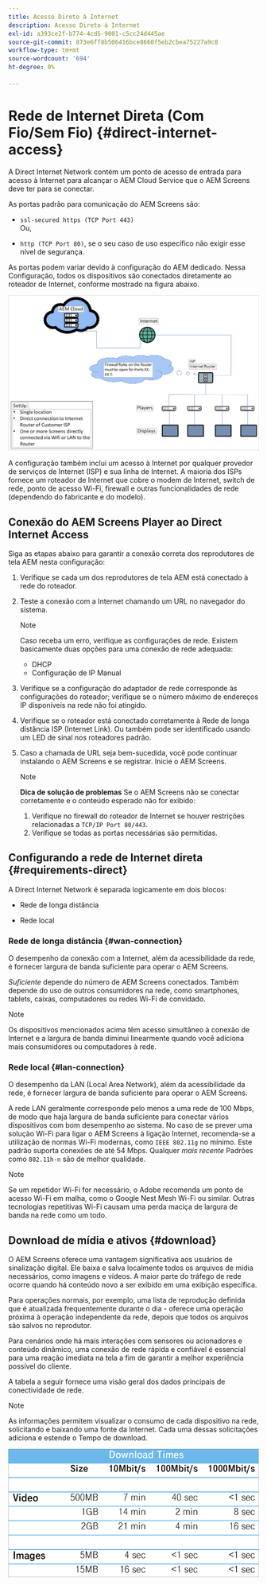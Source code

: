 ```yaml
---
title: Acesso Direto à Internet
description: Acesso Direto à Internet
exl-id: a393ce2f-b774-4cd5-9001-c5cc24d445ae
source-git-commit: 873e6ff8b506416bce8660f5eb2cbea75227a9c8
workflow-type: tm+mt
source-wordcount: '694'
ht-degree: 0%

---
```


# Rede de Internet Direta (Com Fio/Sem Fio) {#direct-internet-access}

A Direct Internet Network contém um ponto de acesso de entrada para acesso à Internet para alcançar o AEM Cloud Service que o AEM Screens deve ter para se conectar.

As portas padrão para comunicação do AEM Screens são:

* `ssl-secured https (TCP Port 443)`
  <br>Ou,</br>

* `http (TCP Port 80)`, se o seu caso de uso específico não exigir esse nível de segurança.

As portas podem variar devido à configuração do AEM dedicado. Nessa Configuração, todos os dispositivos são conectados diretamente ao roteador de Internet, conforme mostrado na figura abaixo.

![](/help/assets/direct-access-2.png)

A configuração também inclui um acesso à Internet por qualquer provedor de serviços de Internet (ISP) e sua linha de Internet. A maioria dos ISPs fornece um roteador de Internet que cobre o modem de Internet, switch de rede, ponto de acesso Wi-Fi, firewall e outras funcionalidades de rede (dependendo do fabricante e do modelo).

## Conexão do AEM Screens Player ao Direct Internet Access

Siga as etapas abaixo para garantir a conexão correta dos reprodutores de tela AEM nesta configuração:

1. Verifique se cada um dos reprodutores de tela AEM está conectado à rede do roteador.
1. Teste a conexão com a Internet chamando um URL no navegador do sistema.

   >[!NOTE]
   >Caso receba um erro, verifique as configurações de rede. Existem basicamente duas opções para uma conexão de rede adequada:
   >* DHCP
   >* Configuração de IP Manual

1. Verifique se a configuração do adaptador de rede corresponde às configurações do roteador; verifique se o número máximo de endereços IP disponíveis na rede não foi atingido.
1. Verifique se o roteador está conectado corretamente à Rede de longa distância ISP (Internet Link). Ou também pode ser identificado usando um LED de sinal nos roteadores padrão.
1. Caso a chamada de URL seja bem-sucedida, você pode continuar instalando o AEM Screens e se registrar. Inicie o AEM Screens.

   >[!NOTE]
   >**Dica de solução de problemas**
   >Se o AEM Screens não se conectar corretamente e o conteúdo esperado não for exibido:
   >
   >1. Verifique no firewall do roteador de Internet se houver restrições relacionadas a `TCP/IP Port 80/443`.
   >1. Verifique se todas as portas necessárias são permitidas.

## Configurando a rede de Internet direta {#requirements-direct}

A Direct Internet Network é separada logicamente em dois blocos:

* Rede de longa distância

* Rede local

### Rede de longa distância {#wan-connection}

O desempenho da conexão com a Internet, além da acessibilidade da rede, é fornecer largura de banda suficiente para operar o AEM Screens.

*Suficiente* depende do número de AEM Screens conectados. Também depende do uso de outros consumidores na rede, como smartphones, tablets, caixas, computadores ou redes Wi-Fi de convidado.

>[!NOTE]
>
>Os dispositivos mencionados acima têm acesso simultâneo à conexão de Internet e a largura de banda diminui linearmente quando você adiciona mais consumidores ou computadores à rede.

### Rede local {#lan-connection}

O desempenho da LAN (Local Area Network), além da acessibilidade da rede, é fornecer largura de banda suficiente para operar o AEM Screens.

A rede LAN geralmente corresponde pelo menos a uma rede de 100 Mbps, de modo que haja largura de banda suficiente para conectar vários dispositivos com bom desempenho ao sistema.
No caso de se prever uma solução Wi-Fi para ligar o AEM Screens à ligação Internet, recomenda-se a utilização de normas Wi-Fi modernas, como `IEEE 802.11g` no mínimo. Este padrão suporta conexões de até 54 Mbps. Qualquer *mais recente* Padrões como `802.11h-n` são de melhor qualidade.

>[!NOTE]
>
>Se um repetidor Wi-Fi for necessário, o Adobe recomenda um ponto de acesso Wi-Fi em malha, como o Google Nest Mesh Wi-Fi ou similar. Outras tecnologias repetitivas Wi-Fi causam uma perda maciça de largura de banda na rede como um todo.

## Download de mídia e ativos {#download}

O AEM Screens oferece uma vantagem significativa aos usuários de sinalização digital. Ele baixa e salva localmente todos os arquivos de mídia necessários, como imagens e vídeos. A maior parte do tráfego de rede ocorre quando há conteúdo novo a ser exibido em uma exibição específica.

Para operações normais, por exemplo, uma lista de reprodução definida que é atualizada frequentemente durante o dia - oferece uma operação próxima à operação independente da rede, depois que todos os arquivos são salvos no reprodutor.

Para cenários onde há mais interações com sensores ou acionadores e conteúdo dinâmico, uma conexão de rede rápida e confiável é essencial para uma reação imediata na tela a fim de garantir a melhor experiência possível do cliente.

A tabela a seguir fornece uma visão geral dos dados principais de conectividade de rede.

>[!NOTE]
>
>As informações permitem visualizar o consumo de cada dispositivo na rede, solicitando e baixando uma fonte da Internet. Cada uma dessas solicitações adiciona e estende o Tempo de download.

![](/help/assets/download-times-direct.png)
